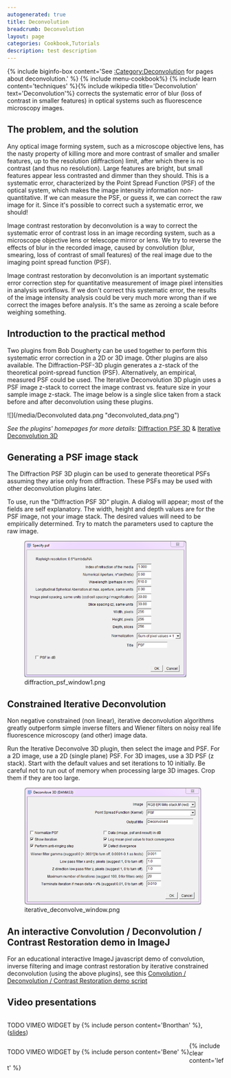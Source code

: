```yaml
---
autogenerated: true
title: Deconvolution
breadcrumb: Deconvolution
layout: page
categories: Cookbook,Tutorials
description: test description
---
```


{% include biginfo-box content='See [:Category:Deconvolution](Category_Deconvolution) for pages about deconvolution.' %} {% include menu-cookbook%}
{% include learn content='techniques' %}{% include wikipedia title='Deconvolution' text='Deconvolution'%} corrects the systematic error of blur (loss of contrast in smaller features) in optical systems such as fluorescence microscopy images.

The problem, and the solution
-----------------------------

Any optical image forming system, such as a microscope objective lens, has the nasty property of killing more and more contrast of smaller and smaller features, up to the resolution (diffraction) limit, after which there is no contrast (and thus no resolution). Large features are bright, but small features appear less contrasted and dimmer than they should. This is a systematic error, characterized by the Point Spread Function (PSF) of the optical system, which makes the image intensity information non-quantitative. If we can measure the PSF, or guess it, we can correct the raw image for it. Since it's possible to correct such a systematic error, we should!

Image contrast restoration by deconvolution is a way to correct the systematic error of contrast loss in an image recording system, such as a microscope objective lens or telescope mirror or lens. We try to reverse the effects of blur in the recorded image, caused by convolution (blur, smearing, loss of contrast of small features) of the real image due to the imaging point spread function (PSF).

Image contrast restoration by deconvolution is an important systematic error correction step for quantitative measurement of image pixel intensities in analysis workflows. If we don't correct this systematic error, the results of the image intensity analysis could be very much more wrong than if we correct the images before analysis. It's the same as zeroing a scale before weighing something.

Introduction to the practical method
------------------------------------

Two plugins from Bob Dougherty can be used together to perform this systematic error correction in a 2D or 3D image. Other plugins are also available. The Diffraction-PSF-3D plugin generates a z-stack of the theoretical point-spread function (PSF). Alternatively, an empirical, measured PSF could be used. The Iterative Deconvolution 3D plugin uses a PSF image z-stack to correct the image contrast vs. feature size in your sample image z-stack. The image below is a single slice taken from a stack before and after deconvolution using these plugins.

![](/media/Deconvoluted data.png "deconvoluted_data.png")

*See the plugins' homepages for more details:* [Diffraction PSF 3D](http://www.optinav.info/Diffraction-PSF-3D.htm) & [Iterative Deconvolution 3D](http://www.optinav.info/Iterative-Deconvolve-3D.htm)

Generating a PSF image stack
----------------------------

The Diffraction PSF 3D plugin can be used to generate theoretical PSFs assuming they arise only from diffraction. These PSFs may be used with other deconvolution plugins later.

To use, run the "Diffraction PSF 3D" plugin. A dialog will appear; most of the fields are self explanatory. The width, height and depth values are for the PSF image, not your image stack. The desired values will need to be empirically determined. Try to match the parameters used to capture the raw image.

<figure><img src="/media/Diffraction psf window1.png" title="diffraction_psf_window1.png" width="377" height="317" alt="diffraction_psf_window1.png" /><figcaption aria-hidden="true">diffraction_psf_window1.png</figcaption></figure>

Constrained Iterative Deconvolution
-----------------------------------

Non negative constrained (non linear), iterative deconvolution algorithms greatly outperform simple inverse filters and Wiener filters on noisy real life fluorescence microscopy (and other) image data.

Run the Iterative Deconvolve 3D plugin, then select the image and PSF. For a 2D image, use a 2D (single plane) PSF. For 3D images, use a 3D PSF (z stack). Start with the default values and set iterations to 10 initially. Be careful not to run out of memory when processing large 3D images. Crop them if they are too large.

<figure><img src="/media/Iterative deconvolve window.png" title="iterative_deconvolve_window.png" width="411" height="272" alt="iterative_deconvolve_window.png" /><figcaption aria-hidden="true">iterative_deconvolve_window.png</figcaption></figure>

An interactive Convolution / Deconvolution / Contrast Restoration demo in ImageJ
--------------------------------------------------------------------------------

For an educational interactive ImageJ javascript demo of convolution, inverse filtering and image contrast restoration by iterative constrained deconvolution (using the above plugins), see this [Convolution / Deconvolution / Contrast Restoration demo script](https://github.com/chalkie666/imagejMacros/blob/master/DeconvolutionDemos/Convolution_Deconvolution_Demo.js)

Video presentations
-------------------

<div style="float: left; padding-right: 1em">

TODO VIMEO WIDGET by {% include person content='Bnorthan' %}, ([slides](https://imagej.github.io/presentations/2015-09-04-imagej2-deconvolution/))

</div>
<div style="float: left">

TODO VIMEO WIDGET by {% include person content='Bene' %}

</div>

{% include clear content='left' %}

 
